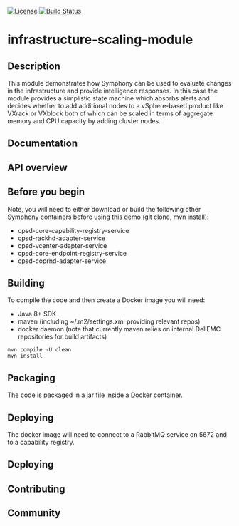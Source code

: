 [![License](https://img.shields.io/badge/License-EPL%201.0-red.svg)](https://opensource.org/licenses/EPL-1.0)
[![Build Status](https://travis-ci.org/dellemc-symphony/infrastructure-scaling-module.svg?branch=master)](https://travis-ci.org/dellemc-symphony/infrastructure-scaling-module)
# infrastructure-scaling-module
## Description
This module demonstrates how Symphony can be used to evaluate changes in the infrastructure and provide intelligence responses.  In this case the module provides a simplistic state machine which absorbs alerts and decides whether to add additional nodes to a vSphere-based product like VXrack or VXblock both of which can be scaled in terms of aggregate memory and CPU capacity by adding cluster nodes. 

## Documentation
## API overview
## Before you begin

Note, you will need to either download or build the following other Symphony containers before using this demo (git clone, mvn install):  
* cpsd-core-capability-registry-service
* cpsd-rackhd-adapter-service
* cpsd-vcenter-adapter-service
* cpsd-core-endpoint-registry-service
* cpsd-coprhd-adapter-service  

## Building
To compile the code and then create a Docker image you will need:
* Java 8+ SDK
* maven (including ~/.m2/settings.xml providing relevant repos)
* docker daemon
(note that currently maven relies on internal DellEMC repositories for build artifacts)  
  
```
mvn compile -U clean  
mvn install
```  

## Packaging
The code is packaged in a jar file inside a Docker container.  
## Deploying
The docker image will need to connect to a RabbitMQ service on 5672 and to a capability registry.


## Deploying
## Contributing
## Community
